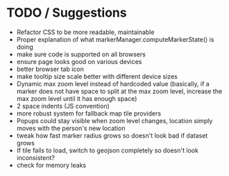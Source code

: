 # TODO / Suggestions
- Refactor CSS to be more readable, maintainable
- Proper explanation of what markerManager.computeMarkerState() is doing
- make sure code is supported on all browsers
- ensure page looks good on various devices
- better browser tab icon
- make tooltip size scale better with different device sizes 
- Dynamic max zoom level instead of hardcoded value (basically, if a marker does not have space to split at the max zoom level, increase the max zoom level until it has enough space)
- 2 space indents (JS convention)
- more robust system for fallback map tile providers
- Popups could stay visible when zoom level changes, location simply moves with the person's new location
- tweak how fast marker radius grows so doesn't look bad if dataset grows
- If tile fails to load, switch to geojson completely so doesn't look inconsistent?
- check for memory leaks
